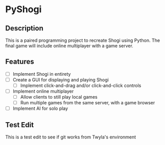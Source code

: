 # PyShogi
## Description
This is a paired programming project to recreate Shogi using Python. The final game will include online multiplayer with a game server.
## Features
- [ ] Implement Shogi in entirety
- [ ] Create a GUI for displaying and playing Shogi
  - [ ] Implement click-and-drag and/or click-and-click controls
- [ ] Implement online multiplayer
  - [ ] Allow clients to still play local games
  - [ ] Run multiple games from the same server, with a game browser
- [ ] Implement AI for solo play

## Test Edit
This is a test edit to see if git works from Twyla's environment
